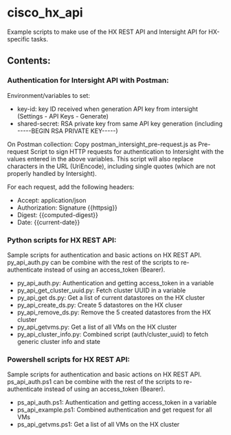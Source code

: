 # cisco_hx_api

Example scripts to make use of the HX REST API and Intersight API for HX-specific tasks.

## Contents:

### Authentication for Intersight API with Postman:
Environment/variables to set:
- key-id: key ID received when generation API key from intersight (Settings - API Keys - Generate)
- shared-secret: RSA private key from same API key generation (including -----BEGIN RSA PRIVATE KEY-----)

On Postman collection:
Copy postman_intersight_pre-request.js as Pre-request Script to sign HTTP requests for authentication to Intersight with the values entered in the above variables.
This script will also replace characters in the URL (UriEncode), including single quotes (which are not properly handled by Intersight).

For each request, add the following headers:
- Accept: application/json
- Authorization: Signature {{httpsig}}
- Digest: {{computed-digest}}
- Date: {{current-date}}

### Python scripts for HX REST API:
Sample scripts for authentication and basic actions on HX REST API.
py_api_auth.py can be combine with the rest of the scripts to re-authenticate instead of using an access_token (Bearer).

- py_api_auth.py: Authentication and getting access_token in a variable
- py_api_get_cluster_uuid.py: Fetch cluster UUID in a variable
- py_api_get ds.py: Get a list of current datastores on the HX cluster
- py_api_create_ds.py: Create 5 datastores on the HX cluser
- py_api_remove_ds.py: Remove the 5 created datastores from the HX cluster
- py_api_getvms.py: Get a list of all VMs on the HX cluster
- py_api_cluster_info.py: Combined script (auth/cluster_uuid) to fetch generic cluster info and state

### Powershell scripts for HX REST API:
Sample scripts for authentication and basic actions on HX REST API.
ps_api_auth.ps1 can be combine with the rest of the scripts to re-authenticate instead of using an access_token (Bearer).

- ps_api_auth.ps1: Authentication and getting access_token in a variable
- ps_api_example.ps1: Combined authentication and get request for all VMs
- ps_api_getvms.ps1: Get a list of all VMs on the HX cluster

